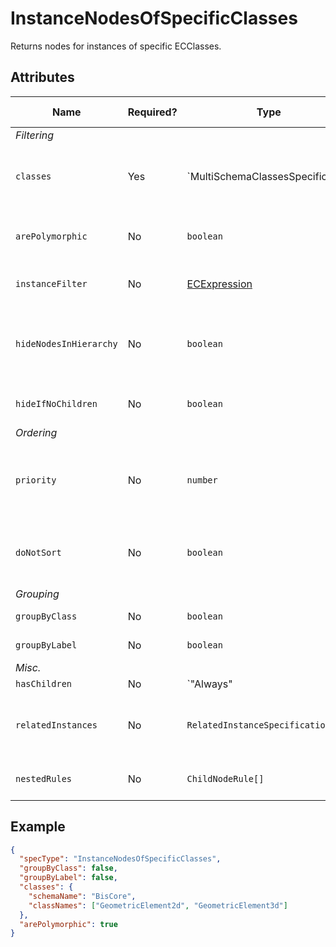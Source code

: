 # InstanceNodesOfSpecificClasses

Returns nodes for instances of specific ECClasses.

## Attributes

Name | Required? | Type | Default | Meaning | Performance Notes
-|-|-|-|-|-
*Filtering* |
`classes` | Yes | `MultiSchemaClassesSpecification | MultiSchemaClassesSpecification[]` | `[]` | Classes whose instances should be used.
`arePolymorphic` | No | `boolean` | `false` | Should all `classes` be handled polymorphically.
`instanceFilter` | No | [ECExpression](./ECExpressions.md#instance-filter) | `""` | Condition for filtering instances
`hideNodesInHierarchy` | No | `boolean` | `false` | Hide nodes provided by this specification and directly show their children. | Expensive
`hideIfNoChildren` | No | `boolean` | `false` | Hide nodes if they don't have children. | Expensive
*Ordering* |
`priority` | No | `number` | `1000` | Changes the order of specifications used to create nodes for specific branch.
`doNotSort` | No | `boolean` | `false` | Suppress default sorting of nodes returned by this specification. | Improves
*Grouping* |
`groupByClass` | No | `boolean` | `true` | Group instances by ECClass
`groupByLabel` | No | `boolean` | `true` | Group instances by label | Expensive
*Misc.* |
`hasChildren` | No | `"Always" | "Never" | "Unknown"` | `"Unknown"` | Tells the rules engine that nodes produced using this specification always or never have children. | Improves
`relatedInstances` | No | `RelatedInstanceSpecification[]` | `[]` | Specifications of [related instances](../RelatedInstanceSpecification.md) that can be used in nodes' creation.
`nestedRules` | No | `ChildNodeRule[]` | `[]` | Specifications of [nested child node rules](./Terminology.md#nested-rules).

## Example

```JSON
{
  "specType": "InstanceNodesOfSpecificClasses",
  "groupByClass": false,
  "groupByLabel": false,
  "classes": {
    "schemaName": "BisCore",
    "classNames": ["GeometricElement2d", "GeometricElement3d"]
  },
  "arePolymorphic": true
}
```
